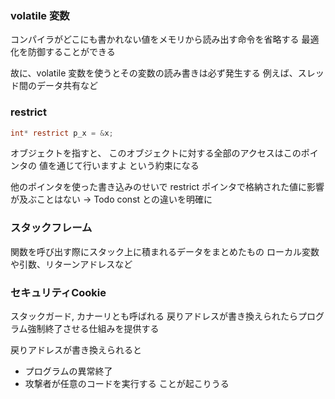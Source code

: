 ### volatile 変数

コンパイラがどこにも書かれない値をメモリから読み出す命令を省略する
最適化を防御することができる

故に、volatile 変数を使うとその変数の読み書きは必ず発生する
例えば、スレッド間のデータ共有など

### restrict

```c
int* restrict p_x = &x;
```

オブジェクトを指すと、
このオブジェクトに対する全部のアクセスはこのポインタの
値を通じて行いますよ
という約束になる

他のポインタを使った書き込みのせいで
restrict ポインタで格納された値に影響が及ぶことはない
-> Todo const との違いを明確に

### スタックフレーム

関数を呼び出す際にスタック上に積まれるデータをまとめたもの
ローカル変数や引数、リターンアドレスなど


### セキュリティCookie

スタックガード, カナーリとも呼ばれる
戻りアドレスが書き換えられたらプログラム強制終了させる仕組みを提供する

戻りアドレスが書き換えられると
- プログラムの異常終了
- 攻撃者が任意のコードを実行する
ことが起こりうる